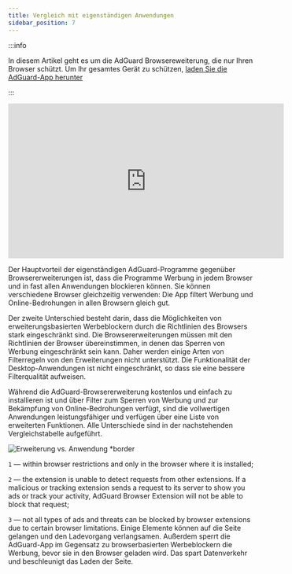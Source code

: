 ```yaml
---
title: Vergleich mit eigenständigen Anwendungen
sidebar_position: 7
---
```


:::info

In diesem Artikel geht es um die AdGuard Browsereweiterung, die nur Ihren Browser schützt. Um Ihr gesamtes Gerät zu schützen, [laden Sie die AdGuard-App herunter](https://agrd.io/download-kb-adblock)

:::

<iframe width="560" height="315" class="youtube-video" src="https://www.youtube-nocookie.com/embed/ZGwceZP-0mM" title="YouTube video player" frameborder="0" allow="accelerometer; autoplay; clipboard-write; encrypted-media; gyroscope; picture-in-picture" allowfullscreen></iframe>

Der Hauptvorteil der eigenständigen AdGuard-Programme gegenüber Browsererweiterungen ist, dass die Programme Werbung in jedem Browser und in fast allen Anwendungen blockieren können. Sie können verschiedene Browser gleichzeitig verwenden: Die App filtert Werbung und Online-Bedrohungen in allen Browsern gleich gut.

Der zweite Unterschied besteht darin, dass die Möglichkeiten von erweiterungsbasierten Werbeblockern durch die Richtlinien des Browsers stark eingeschränkt sind. Die Browsererweiterungen müssen mit den Richtlinien der Browser übereinstimmen, in denen das Sperren von Werbung eingeschränkt sein kann. Daher werden einige Arten von Filterregeln von den Erweiterungen nicht unterstützt. Die Funktionalität der Desktop-Anwendungen ist nicht eingeschränkt, so dass sie eine bessere Filterqualität aufweisen.

Während die AdGuard-Browsererweiterung kostenlos und einfach zu installieren ist und über Filter zum Sperren von Werbung und zur Bekämpfung von Online-Bedrohungen verfügt, sind die vollwertigen Anwendungen leistungsfähiger und verfügen über eine Liste von erweiterten Funktionen. Alle Unterschiede sind in der nachstehenden Vergleichstabelle aufgeführt.

![Erweiterung vs. Anwendung \*border](https://cdn.adtidy.org/content/Kb/ad_blocker/browser_extension/ad_blocker_browser_extension_comparison.png)

`1` — within browser restrictions and only in the browser where it is installed;

`2` — the extension is unable to detect requests from other extensions. If a malicious or tracking extension sends a request to its server to show you ads or track your activity, AdGuard Browser Extension will not be able to block that request;

`3` — not all types of ads and threats can be blocked by browser extensions due to certain browser limitations. Einige Elemente können auf die Seite gelangen und den Ladevorgang verlangsamen. Außerdem sperrt die AdGuard-App im Gegensatz zu browserbasierten Werbeblockern die Werbung, bevor sie in den Browser geladen wird. Das spart Datenverkehr und beschleunigt das Laden der Seite.
